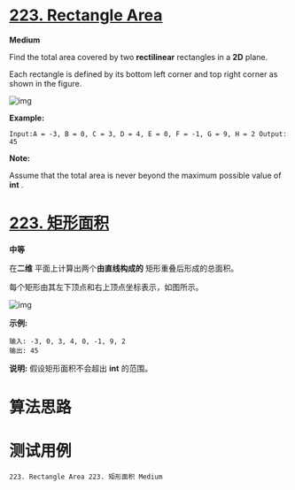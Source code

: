 # [223. Rectangle Area][enTitle]

**Medium**

Find the total area covered by two **rectilinear**  rectangles in a **2D**  plane.

Each rectangle is defined by its bottom left corner and top right corner as shown in the figure.

![img](https://assets.leetcode.com/uploads/2018/10/22/rectangle_area.png)

**Example:** 

```
Input:A = -3, B = 0, C = 3, D = 4, E = 0, F = -1, G = 9, H = 2 Output: 45
```

**Note:** 

Assume that the total area is never beyond the maximum possible value of **int** .


# [223. 矩形面积][cnTitle]

**中等**

在**二维** 平面上计算出两个**由直线构成的** 矩形重叠后形成的总面积。

每个矩形由其左下顶点和右上顶点坐标表示，如图所示。

![img](https://assets.leetcode-cn.com/aliyun-lc-upload/uploads/2018/10/22/rectangle_area.png)

**示例:** 

```
输入: -3, 0, 3, 4, 0, -1, 9, 2
输出: 45
```

**说明:**  假设矩形面积不会超出 **int** 的范围。




# 算法思路

# 测试用例
```
223. Rectangle Area 223. 矩形面积 Medium
```

[enTitle]: https://leetcode.com/problems/rectangle-area/
[cnTitle]: https://leetcode-cn.com/problems/rectangle-area/
